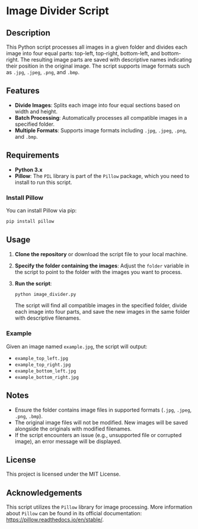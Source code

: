 # Image Divider Script

## Description

This Python script processes all images in a given folder and divides each image into four equal parts: top-left, top-right, bottom-left, and bottom-right. The resulting image parts are saved with descriptive names indicating their position in the original image. The script supports image formats such as `.jpg`, `.jpeg`, `.png`, and `.bmp`.

## Features

- **Divide Images**: Splits each image into four equal sections based on width and height.
- **Batch Processing**: Automatically processes all compatible images in a specified folder.
- **Multiple Formats**: Supports image formats including `.jpg`, `.jpeg`, `.png`, and `.bmp`.

## Requirements

- **Python 3.x**
- **Pillow**: The `PIL` library is part of the `Pillow` package, which you need to install to run this script.

### Install Pillow

You can install Pillow via pip:

```bash
pip install pillow
```

## Usage

1. **Clone the repository** or download the script file to your local machine.

2. **Specify the folder containing the images**: Adjust the `folder` variable in the script to point to the folder with the images you want to process.

3. **Run the script**:

   ```bash
   python image_divider.py
   ```

   The script will find all compatible images in the specified folder, divide each image into four parts, and save the new images in the same folder with descriptive filenames.

### Example

Given an image named `example.jpg`, the script will output:

- `example_top_left.jpg`
- `example_top_right.jpg`
- `example_bottom_left.jpg`
- `example_bottom_right.jpg`

## Notes

- Ensure the folder contains image files in supported formats (`.jpg`, `.jpeg`, `.png`, `.bmp`).
- The original image files will not be modified. New images will be saved alongside the originals with modified filenames.
- If the script encounters an issue (e.g., unsupported file or corrupted image), an error message will be displayed.

## License

This project is licensed under the MIT License.

## Acknowledgements

This script utilizes the `Pillow` library for image processing. More information about `Pillow` can be found in its official documentation: https://pillow.readthedocs.io/en/stable/.

